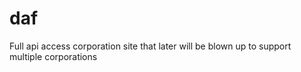 # daf
Full api access corporation site that later will be blown up to support multiple corporations
